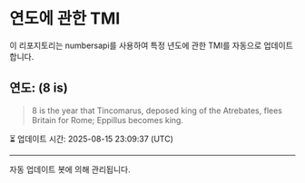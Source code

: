 
# 연도에 관한 TMI

이 리포지토리는 numbersapi를 사용하여 특정 년도에 관한 TMI를 자동으로 업데이트합니다.

## 연도: (8 is)
> 8 is the year that Tincomarus, deposed king of the Atrebates, flees Britain for Rome; Eppillus becomes king.

⏳ 업데이트 시간: 2025-08-15 23:09:37 (UTC)

---
자동 업데이트 봇에 의해 관리됩니다.
